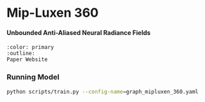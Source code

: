# Mip-Luxen 360

<h4>Unbounded Anti-Aliased Neural Radiance Fields</h4>

```{button-link} https://jonbarron.info/mipluxen360/
:color: primary
:outline:
Paper Website
```

### Running Model

```bash
python scripts/train.py --config-name=graph_mipluxen_360.yaml
```
